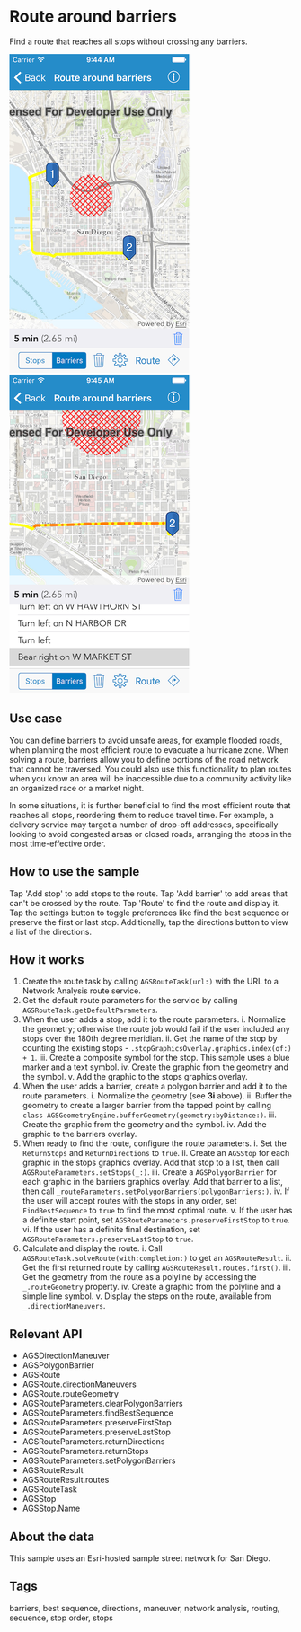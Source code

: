 # Route around barriers

Find a route that reaches all stops without crossing any barriers.

![Route around barriers](route-around-barriers-1.png)
![Directions for route around barriers](route-around-barriers-2.png)

## Use case

You can define barriers to avoid unsafe areas, for example flooded roads, when planning the most efficient route to evacuate a hurricane zone. When solving a route, barriers allow you to define portions of the road network that cannot be traversed. You could also use this functionality to plan routes when you know an area will be inaccessible due to a community activity like an organized race or a market night.

In some situations, it is further beneficial to find the most efficient route that reaches all stops, reordering them to reduce travel time. For example, a delivery service may target a number of drop-off addresses, specifically looking to avoid congested areas or closed roads, arranging the stops in the most time-effective order.

## How to use the sample

Tap 'Add stop' to add stops to the route. Tap 'Add barrier' to add areas that can't be crossed by the route. Tap 'Route' to find the route and display it. Tap the settings button to toggle preferences like find the best sequence or preserve the first or last stop. Additionally, tap the directions button to view a list of the directions. 

## How it works

1. Create the route task by calling `AGSRouteTask(url:)` with the URL to a Network Analysis route service.
2. Get the default route parameters for the service by calling `AGSRouteTask.getDefaultParameters`.
3. When the user adds a stop, add it to the route parameters.
    i. Normalize the geometry; otherwise the route job would fail if the user included any stops over the 180th degree meridian.
    ii. Get the name of the stop by counting the existing stops - `.stopGraphicsOverlay.graphics.index(of:) + 1`.
    iii. Create a composite symbol for the stop. This sample uses a blue marker and a text symbol.
    iv. Create the graphic from the geometry and the symbol.
    v. Add the graphic to the stops graphics overlay.
4. When the user adds a barrier, create a polygon barrier and add it to the route parameters.
    i. Normalize the geometry (see **3i** above).
    ii. Buffer the geometry to create a larger barrier from the tapped point by calling `class AGSGeometryEngine.bufferGeometry(geometry:byDistance:)`.
    iii. Create the graphic from the geometry and the symbol.
    iv. Add the graphic to the barriers overlay.
5. When ready to find the route, configure the route parameters.
    i. Set the `ReturnStops` and `ReturnDirections` to `true`.
    ii. Create an `AGSStop` for each graphic in the stops graphics overlay. Add that stop to a list, then call `AGSRouteParameters.setStops(_:)`.
    iii. Create a `AGSPolygonBarrier` for each graphic in the barriers graphics overlay. Add that barrier to a list, then call `_routeParameters.setPolygonBarriers(polygonBarriers:)`.
    iv. If the user will accept routes with the stops in any order, set `FindBestSequence` to `true` to find the most optimal route.
    v. If the user has a definite start point, set `AGSRouteParameters.preserveFirstStop` to `true`.
    vi. If the user has a definite final destination, set `AGSRouteParameters.preserveLastStop` to `true`.
6. Calculate and display the route.
    i. Call `AGSRouteTask.solveRoute(with:completion:)` to get an `AGSRouteResult`.
    ii. Get the first returned route by calling `AGSRouteResult.routes.first()`.
    iii. Get the geometry from the route as a polyline by accessing the `_.routeGeometry` property.
    iv. Create a graphic from the polyline and a simple line symbol.
    v. Display the steps on the route, available from `_.directionManeuvers`.

## Relevant API

* AGSDirectionManeuver
* AGSPolygonBarrier
* AGSRoute
* AGSRoute.directionManeuvers
* AGSRoute.routeGeometry
* AGSRouteParameters.clearPolygonBarriers
* AGSRouteParameters.findBestSequence
* AGSRouteParameters.preserveFirstStop
* AGSRouteParameters.preserveLastStop
* AGSRouteParameters.returnDirections
* AGSRouteParameters.returnStops
* AGSRouteParameters.setPolygonBarriers
* AGSRouteResult
* AGSRouteResult.routes
* AGSRouteTask
* AGSStop
* AGSStop.Name

## About the data

This sample uses an Esri-hosted sample street network for San Diego.

## Tags

barriers, best sequence, directions, maneuver, network analysis, routing, sequence, stop order, stops
